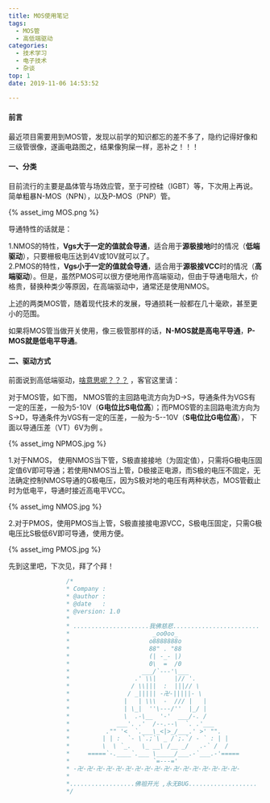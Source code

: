 ```yaml
---
title: MOS使用笔记
tags:
  - MOS管
  - 高低端驱动
categories:
  - 技术学习
  - 电子技术
  - 杂谈
top: 1
date: 2019-11-06 14:53:52

---
```


#### 前言

最近项目需要用到MOS管，发现以前学的知识都忘的差不多了，隐约记得好像和三级管很像，遂画电路图之，结果像狗屎一样，恶补之！！！

#### 一、分类

目前流行的主要是晶体管与场效应管，至于可控硅（IGBT）等，下次用上再说。简单粗暴N-MOS（NPN），以及P-MOS（PNP）管。

{% asset_img MOS.png %} 

导通特性的话就是：

1.NMOS的特性，**Vgs大于一定的值就会导通**，适合用于**源极接地**时的情况（**低端驱动**），只要栅极电压达到4V或10V就可以了。   
2.PMOS的特性，**Vgs小于一定的值就会导通**，适合用于**源极接VCC**时的情况（**高端驱动**）。但是，虽然PMOS可以很方便地用作高端驱动，但由于导通电阻大，价格贵，替换种类少等原因，在高端驱动中，通常还是使用NMOS。



上述的两类MOS管，随着现代技术的发展，导通损耗一般都在几十毫欧，甚至更小的范围。



如果将MOS管当做开关使用，像三极管那样的话，**N-MOS就是高电平导通**，**P-MOS就是低电平导通**。



#### 二、驱动方式

前面说到高低端驱动，[啥意思呢？？？](https://blog.csdn.net/pan0755/article/details/84964441)   ，客官这里请：

对于MOS管，如下图， NMOS管的主回路电流方向为D→S，导通条件为VGS有一定的压差，一般为5-10V（**G电位比S电位高**）；而PMOS管的主回路电流方向为S→D，导通条件为VGS有一定的压差，一般为-5--10V（**S电位比G电位高**）， 下面以导通压差（VT）6V为例 。 

{% asset_img NPMOS.jpg %} 



1.对于NMOS， 使用NMOS当下管，S极直接接地（为固定值），只需将G极电压固定值6V即可导通；若使用NMOS当上管，D极接正电源，而S极的电压不固定，无法确定控制NMOS导通的G极电压，因为S极对地的电压有两种状态，MOS管截止时为低电平，导通时接近高电平VCC。

{% asset_img NMOS.jpg %} 



2.对于PMOS，使用PMOS当上管，S极直接接电源VCC，S极电压固定，只需G极电压比S极低6V即可导通，使用方便。

{% asset_img PMOS.jpg %} 



先到这里吧，下次见，拜了个拜！

```c
				/*
				* Company : 
				* @author : 
				* @date   :  
				* @version: 1.0
				* 
				* .....................我佛慈悲........................
				*                       _oo0oo_
				*                      o8888888o
				*                      88" . "88
				*                      (| -_- |)
				*                      0\  =  /0
				*                    ___/`---'\___
				*                  .' \\|     |// '.
				*                 / \\|||  :  |||// \
				*                / _||||| -卍-|||||- \
				*               |   | \\\  -  /// |   |
				*               | \_|  ''\---/''  |_/ |
				*               \  .-\__  '-'  ___/-. /
				*             ___'. .'  /--.--\  `. .'___
				*          ."" '<  `.___\_<|>_/___.' >' "".
				*         | | :  `- \`.;`\ _ /`;.`/ - ` : | |
				*         \  \ `_.   \_ __\ /__ _/   .-` /  /
				*     =====`-.____`.___ \_____/___.-`___.-'=====
				*                       `=---='
				* -卍-卍-卍-卍-卍-卍-卍-卍-卍-卍-卍-卍-卍-卍-卍-卍-卍-
				*
				*..................佛祖开光 ,永无BUG................... 
				*/

```

